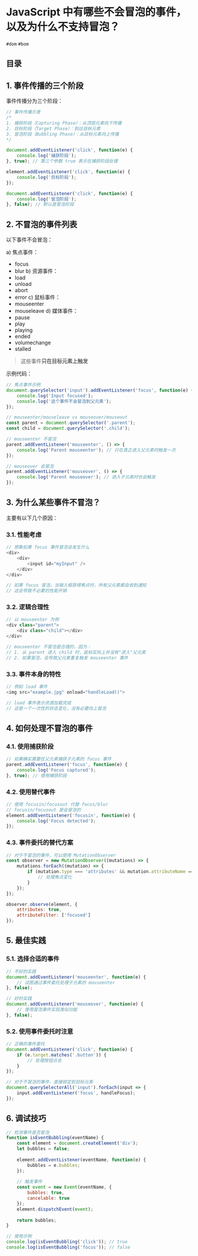 
# JavaScript 中有哪些不会冒泡的事件，以及为什么不支持冒泡？


`#dom` `#bom` 


## 目录
<!-- toc -->
 ## 1. 事件传播的三个阶段 

事件传播分为三个阶段：

```javascript
// 事件传播示意
/*
1. 捕获阶段（Capturing Phase）：从顶层元素向下传播
2. 目标阶段（Target Phase）：到达目标元素
3. 冒泡阶段（Bubbling Phase）：从目标元素向上传播
*/

document.addEventListener('click', function(e) {
    console.log('捕获阶段');
}, true); // 第三个参数 true 表示在捕获阶段处理

element.addEventListener('click', function(e) {
    console.log('目标阶段');
});

document.addEventListener('click', function(e) {
    console.log('冒泡阶段');
}, false); // 默认是冒泡阶段
```

## 2. 不冒泡的事件列表

以下事件不会冒泡：

a) 焦点事件：
- focus
- blur
b) 资源事件：
- load
- unload
- abort
- error
c) 鼠标事件：
- mouseenter
- mouseleave
d) 媒体事件：
- pause
- play
- playing
- ended
- volumechange
- stalled

> 这些事件**只在目标元素上触发**

示例代码：

```javascript
// 焦点事件示例
document.querySelector('input').addEventListener('focus', function(e) {
    console.log('Input focused');
    console.log('这个事件不会冒泡到父元素');
});

// mouseenter/mouseleave vs mouseover/mouseout
const parent = document.querySelector('.parent');
const child = document.querySelector('.child');

// mouseenter 不冒泡
parent.addEventListener('mouseenter', () => {
    console.log('Parent mouseenter'); // 只在真正进入父元素时触发一次
});

// mouseover 会冒泡
parent.addEventListener('mouseover', () => {
    console.log('Parent mouseover'); // 进入子元素时也会触发
});
```

## 3. 为什么某些事件不冒泡？

主要有以下几个原因：

### 3.1. 性能考虑

```javascript hl:8
// 想象如果 focus 事件冒泡会发生什么
<div>
    <div>
        <input id="myInput" />
    </div>
</div>

// 如果 focus 冒泡，当输入框获得焦点时，所有父元素都会收到通知
// 这会导致不必要的性能开销
```

### 3.2. 逻辑合理性

```javascript
// 以 mouseenter 为例
<div class="parent">
    <div class="child"></div>
</div>

// mouseenter 不冒泡是合理的，因为：
// 1. 从 parent 进入 child 时，鼠标实际上并没有"进入"父元素
// 2. 如果冒泡，会导致父元素重复触发 mouseenter 事件
```

### 3.3. 事件本身的特性

```javascript
// 例如 load 事件
<img src="example.jpg" onload="handleLoad()">

// load 事件表示资源加载完成
// 这是一个一次性的状态变化，没有必要向上冒泡
```

## 4. 如何处理不冒泡的事件

### 4.1. 使用捕获阶段

```javascript
// 如果确实需要在父元素捕获子元素的 focus 事件
parent.addEventListener('focus', function(e) {
    console.log('Focus captured');
}, true); // 使用捕获阶段
```

### 4.2. 使用替代事件

```javascript
// 使用 focusin/focusout 代替 focus/blur
// focusin/focusout 是会冒泡的
element.addEventListener('focusin', function(e) {
    console.log('Focus detected');
});
```

### 4.3. 事件委托的替代方案

```javascript
// 对于不冒泡的事件，可以使用 MutationObserver
const observer = new MutationObserver((mutations) => {
    mutations.forEach((mutation) => {
        if (mutation.type === 'attributes' && mutation.attributeName === 'focused') {
            // 处理焦点变化
        }
    });
});

observer.observe(element, {
    attributes: true,
    attributeFilter: ['focused']
});
```

## 5. 最佳实践

### 5.1. 选择合适的事件

```javascript
// 不好的实践
document.addEventListener('mouseenter', function(e) {
    // 试图通过事件委托处理子元素的 mouseenter
}, false);

// 好的实践
document.addEventListener('mouseover', function(e) {
    // 使用冒泡事件实现类似功能
}, false);
```

### 5.2. 使用事件委托时注意

```javascript
// 正确的事件委托
document.addEventListener('click', function(e) {
    if (e.target.matches('.button')) {
        // 处理按钮点击
    }
});

// 对于不冒泡的事件，直接绑定到目标元素
document.querySelectorAll('input').forEach(input => {
    input.addEventListener('focus', handleFocus);
});
```

## 6. 调试技巧

```javascript
// 检测事件是否冒泡
function isEventBubbling(eventName) {
    const element = document.createElement('div');
    let bubbles = false;
    
    element.addEventListener(eventName, function(e) {
        bubbles = e.bubbles;
    });
    
    // 触发事件
    const event = new Event(eventName, {
        bubbles: true,
        cancelable: true
    });
    element.dispatchEvent(event);
    
    return bubbles;
}

// 使用示例
console.log(isEventBubbling('click')); // true
console.log(isEventBubbling('focus')); // false
```

